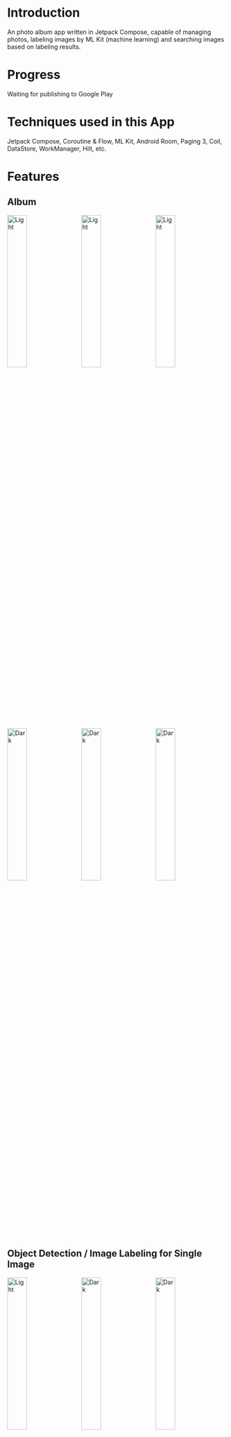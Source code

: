 # Introduction
An photo album app written in Jetpack Compose, capable of managing photos, 
labeling images by ML Kit (machine learning) and searching images based on labeling results.

# Progress
Waiting for publishing to Google Play

# Techniques used in this App
Jetpack Compose, Coroutine & Flow, ML Kit, Android Room, Paging 3, Coil, DataStore, WorkManager, Hilt, etc.

# Features

## Album
<p>
  <img alt="Light" src="./screenshotsForREADME/multi-selection.png" width="30%">
&nbsp; &nbsp;
  <img alt="Light" src="./screenshotsForREADME/image_copy_album_selection.png" width="30%">
&nbsp; &nbsp;
  <img alt="Light" src="./screenshotsForREADME/image_copy.png" width="30%">
</p>
<p>
<img alt="Dark" src="./screenshotsForREADME/album.png" width="30%">
&nbsp; &nbsp;
  <img alt="Dark" src="./screenshotsForREADME/image_show.png" width="30%">
&nbsp; &nbsp;
<img alt="Dark" src="./screenshotsForREADME/image_info.png" width="30%">
</p>

## Object Detection / Image Labeling for Single Image
<p>
  <img alt="Light" src="./screenshotsForREADME/single_image_labeling.png" width="30%">
&nbsp; &nbsp;
  <img alt="Dark" src="./screenshotsForREADME/single_image_labeling2.png" width="30%">
&nbsp; &nbsp;
  <img alt="Dark" src="./screenshotsForREADME/single_image_labeling3.png" width="30%">
</p>


## Label Selection & Add Custom Labels

<p>
  <img alt="Dark" src="./screenshotsForREADME/single_image_labeling_custom_label.png" width="30%">
&nbsp; &nbsp;  
  <img alt="Light" src="./screenshotsForREADME/single_image_labeling_custom_label2.png" width="30%">
&nbsp; &nbsp;  
  <img alt="Light" src="./screenshotsForREADME/single_image_labeling_done.png" width="30%">
</p>

## Permission Handling

<p>
  <img alt="Light" src="./screenshotsForREADME/permission.png" width="30%">
&nbsp; &nbsp;
  <img alt="Dark" src="./screenshotsForREADME/permission_decline.png" width="30%">
</p>

## Object Detection / Image Labeling for multiple Images

<p>
  <img alt="Light" src="./screenshotsForREADME/labeling_notification.png" width="30%">
&nbsp; &nbsp;
  <img alt="Dark" src="./screenshotsForREADME/labeling.png" width="30%">
&nbsp; &nbsp;
  <img alt="Dark" src="./screenshotsForREADME/labeling_result.png" width="30%">
</p>

## Image Search Based on Labeling Results

<p>
  <img alt="Light" src="./screenshotsForREADME/image_search.png" width="30%">
&nbsp; &nbsp;
  <img alt="Dark" src="./screenshotsForREADME/image_search2.png" width="30%">
</p>

## Setting

<p>
  <img alt="Light" src="./screenshotsForREADME/setting.png" width="30%">
&nbsp; &nbsp;
  <img alt="Dark" src="./screenshotsForREADME/setting_exclude_albums.png" width="30%">
&nbsp; &nbsp;
  <img alt="Dark" src="./screenshotsForREADME/setting_exclude_labels.png" width="30%">
</p>
<p>
  <img alt="Light" src="./screenshotsForREADME/setting_exclude_labels2.png" width="30%">
&nbsp; &nbsp;
  <img alt="Dark" src="./screenshotsForREADME/setting2.png" width="30%">
&nbsp; &nbsp;
  <img alt="Dark" src="./screenshotsForREADME/setting3.png" width="30%">
</p>